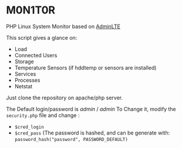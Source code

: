 # M0N1T0R
PHP Linux System Monitor based on [AdminLTE](https://github.com/almasaeed2010/AdminLTE)

This script gives a glance on:
- Load
- Connected Users
- Storage
- Temperature Sensors (if hddtemp or sensors are installed)
- Services
- Processes
- Netstat

Just clone the repository on apache/php server.

The Default login/password is _admin_ / _admin_
To Change it, modify the `security.php` file and change :
- `$cred_login`
- `$cred_pass` (The password is hashed, and can be generate with: `password_hash("password", PASSWORD_DEFAULT)`
